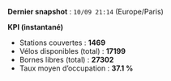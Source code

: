 **Dernier snapshot** : `10/09 21:14` (Europe/Paris)

**KPI (instantané)**

- Stations couvertes : **1469**
- Vélos disponibles (total) : **17199**
- Bornes libres (total) : **27302**
- Taux moyen d’occupation : **37.1 %**

